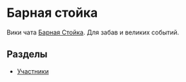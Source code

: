 # Барная стойка

Вики чата [Барная Стойка](https://t.me/y9bar). Для забав и великих событий.

## Разделы

- [Участники](members/README.md)

